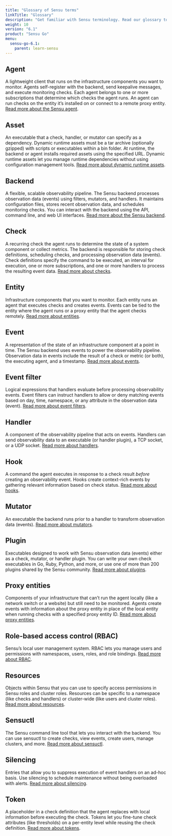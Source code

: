 ```yaml
---
title: "Glossary of Sensu terms"
linkTitle: "Glossary"
description: "Get familiar with Sensu terminology. Read our glossary to learn the definitions of common Sensu terms, including agent, asset, backend, check, event, and many more. Bonus: each term links to a corresponding guide!"
weight: 10
version: "6.1"
product: "Sensu Go"
menu:
  sensu-go-6.1:
    parent: learn-sensu
---
```


## Agent
A lightweight client that runs on the infrastructure components you want to monitor.
Agents self-register with the backend, send keepalive messages, and execute monitoring checks.
Each agent belongs to one or more subscriptions that determine which checks the agent runs.
An agent can run checks on the entity it’s installed on or connect to a remote proxy entity.
[Read more about the Sensu agent][1].

## Asset
An executable that a check, handler, or mutator can specify as a dependency.
Dynamic runtime assets must be a tar archive (optionally gzipped) with scripts or executables within a bin folder.
At runtime, the backend or agent installs required assets using the specified URL.
Dynamic runtime assets let you manage runtime dependencies without using configuration management tools.
[Read more about dynamic runtime assets][4].

## Backend
A flexible, scalable observability pipeline.
The Sensu backend processes observation data (events) using filters, mutators, and handlers.
It maintains configuration files, stores recent observation data, and schedules monitoring checks.
You can interact with the backend using the API, command line, and web UI interfaces.
[Read more about the Sensu backend][2].

## Check
A recurring check the agent runs to determine the state of a system component or collect metrics.
The backend is responsible for storing check definitions, scheduling checks, and processing observation data (events).
Check definitions specify the command to be executed, an interval for execution, one or more subscriptions, and one or more handlers to process the resulting event data.
[Read more about checks][3].

## Entity
Infrastructure components that you want to monitor.
Each entity runs an agent that executes checks and creates events.
Events can be tied to the entity where the agent runs or a proxy entity that the agent checks remotely.
[Read more about entities][7].

## Event
A representation of the state of an infrastructure component at a point in time.
The Sensu backend uses events to power the observability pipeline.
Observation data in events include the result of a check or metric (or both), the executing agent, and a timestamp.
[Read more about events][8].

## Event filter
Logical expressions that handlers evaluate before processing observability events.
Event filters can instruct handlers to allow or deny matching events based on day, time, namespace, or any attribute in the observation data (event).
[Read more about event filters][9].

## Handler
A component of the observability pipeline that acts on events.
Handlers can send observability data to an executable (or handler plugin), a TCP socket, or a UDP socket.
[Read more about handlers][10].

## Hook
A command the agent executes in response to a check result *before* creating an observability event.
Hooks create context-rich events by gathering relevant information based on check status.
[Read more about hooks][5].

## Mutator
An executable the backend runs prior to a handler to transform observation data (events).
[Read more about mutators][11].

## Plugin
Executables designed to work with Sensu observation data (events) either as a check, mutator, or handler plugin. 
You can write your own check executables in Go, Ruby, Python, and more, or use one of more than 200 plugins shared by the Sensu community.
[Read more about plugins][6].

## Proxy entities
Components of your infrastructure that can’t run the agent locally (like a network switch or a website) but still need to be monitored.
Agents create events with information about the proxy entity in place of the local entity when running checks with a specified proxy entity ID.
[Read more about proxy entities][12].

## Role-based access control (RBAC)
Sensu’s local user management system.
RBAC lets you manage users and permissions with namespaces, users, roles, and role bindings.
[Read more about RBAC][13].

## Resources
Objects within Sensu that you can use to specify access permissions in Sensu roles and cluster roles.
Resources can be specific to a namespace (like checks and handlers) or cluster-wide (like users and cluster roles).
[Read more about resources][18].

## Sensuctl
The Sensu command line tool that lets you interact with the backend.
You can use sensuctl to create checks, view events, create users, manage clusters, and more.
[Read more about sensuctl][14].

## Silencing
Entries that allow you to suppress execution of event handlers on an ad-hoc basis.
Use silencing to schedule maintenance without being overloaded with alerts.
[Read more about silencing][17].

## Token
A placeholder in a check definition that the agent replaces with local information before executing the check.
Tokens let you fine-tune check attributes (like thresholds) on a per-entity level while reusing the check definition.
[Read more about tokens][16].

[1]: ../../observability-pipeline/observe-schedule/agent/
[2]: ../../observability-pipeline/observe-schedule/backend/
[3]: ../../observability-pipeline/observe-schedule/checks/
[4]: ../../plugins/assets/
[5]: ../../observability-pipeline/observe-schedule/hooks/
[6]: ../../plugins/install-plugins/
[7]: ../../observability-pipeline/observe-entities/entities/
[8]: ../../observability-pipeline/observe-events/events/
[9]: ../../observability-pipeline/observe-filter/filters/
[10]: ../../observability-pipeline/observe-process/handlers/
[11]: ../../observability-pipeline/observe-transform/mutators/
[12]: ../../observability-pipeline/observe-entities/#proxy-entities
[13]: ../../operations/control-access/rbac/
[14]: ../../sensuctl/
[15]: ../../observability-pipeline/observe-schedule/checks/#subdue-attributes
[16]: ../../observability-pipeline/observe-schedule/tokens/
[17]: ../../observability-pipeline/observe-process/silencing/
[18]: ../../operations/control-access/rbac#resources
